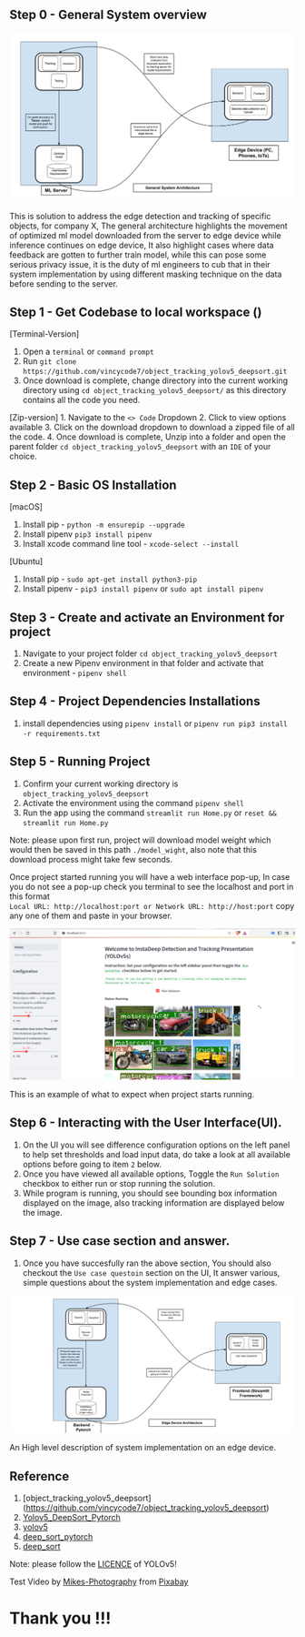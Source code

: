 


## Step 0 - General System overview

![General System overview](./static_files/General%20System%20Architecture.png)

This is solution to address the edge detection and tracking of specific objects, for company X, The general architecture highlights the movement of optimized ml model downloaded from the server to edge  device while inference continues on edge device, It also highlight cases where data feedback are gotten to further train model, while this can pose some serious privacy issue, it is the duty of ml engineers to cub that in their system implementation by using different masking technique on the data before sending to the server.

## Step 1 - Get Codebase to local workspace ()

[Terminal-Version]
   1. Open a `terminal` or `command prompt` 
   2. Run `git clone https://github.com/vincycode7/object_tracking_yolov5_deepsort.git`
   3. Once download is complete, change directory into the current working directory using `cd object_tracking_yolov5_deepsort/` as this directory contains all the code you need.

[Zip-version]
    1. Navigate to the `<> Code` Dropdown
    2. Click to view options available
    3. Click on the download dropdown to download a zipped file of all the code.
    4. Once download is complete, Unzip into a folder and open the parent folder `cd object_tracking_yolov5_deepsort` with an `IDE` of your choice.


## Step 2 - Basic OS Installation

[macOS]
   1. Install pip - `python -m ensurepip --upgrade`
   2. Install pipenv `pip3 install pipenv`
   3. Install xcode command line tool - `xcode-select --install`

[Ubuntu]
  1. Install pip - `sudo apt-get install python3-pip`
  2. Install pipenv - `pip3 install pipenv` or `sudo apt install pipenv`

## Step 3 - Create and activate an Environment for project

  1. Navigate to your project folder `cd object_tracking_yolov5_deepsort`
  2. Create a new Pipenv environment in that folder and activate that environment - `pipenv shell`

## Step 4 - Project Dependencies Installations
  1. install dependencies using   `pipenv install` or `pipenv run pip3 install -r requirements.txt`

## Step 5 - Running Project
  1. Confirm your current working directory is `object_tracking_yolov5_deepsort`
  2. Activate the environment using the command  `pipenv shell`
  3. Run the app using the command `streamlit run Home.py` or `reset && streamlit run Home.py`

Note: please upon first run, project will download model weight which would then be saved in this path `./model_wight`, also note that this download process might take few seconds.

Once project started running you will have a web interface pop-up, In case you do not see a pop-up check you terminal to see the  localhost and port in this format    
`Local URL: http://localhost:port or Network URL: http://host:port` copy any one of them and paste in your browser.

![alt text](./static_files/Screenshot%20from%202022-12-03%2001-17-41.png)

This is an example of what to expect when project starts running.

## Step 6 - Interacting with the User Interface(UI).
  1. On the UI you will see difference configuration options on the left panel to help set thresholds and load input data, do take a look at all available options before going to item `2` below.
  2. Once you have viewed all available options, Toggle the `Run Solution` checkbox to either run or stop running the solution.
  3. While program is running, you should see bounding box information displayed on the image, also tracking information are displayed below the image.

## Step 7 - Use case section and answer.
  1. Once you have succesfully ran the above section, You should also checkout the `Use case questoin` section on the UI, It answer various, simple questions about the system implementation and edge cases.

![alt text](./static_files/Edge%20Device%20Architecture.png)

An High level description of system implementation on an edge device.

## Reference
1) [object_tracking_yolov5_deepsort] (https://github.com/vincycode7/object_tracking_yolov5_deepsort)
2) [Yolov5_DeepSort_Pytorch](https://github.com/mikel-brostrom/Yolov5_DeepSort_Pytorch)   
3) [yolov5](https://github.com/ultralytics/yolov5)  
4) [deep_sort_pytorch](https://github.com/ZQPei/deep_sort_pytorch)       
5) [deep_sort](https://github.com/nwojke/deep_sort)   

Note: please follow the [LICENCE](https://github.com/ultralytics/yolov5/blob/master/LICENSE) of YOLOv5! 

Test Video by <a href="https://pixabay.com/users/mikes-photography-1860391/?utm_source=link-attribution&amp;utm_medium=referral&amp;utm_campaign=video&amp;utm_content=2165">Mikes-Photography</a> from <a href="https://pixabay.com//?utm_source=link-attribution&amp;utm_medium=referral&amp;utm_campaign=video&amp;utm_content=2165">Pixabay</a>

# Thank you !!!
